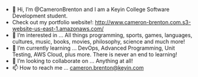 - 👋 Hi, I’m @CameronBrenton and I am a Keyin College Software Development student.
- Check out my portfolio website!: http://www.cameron-brenton.com.s3-website-us-east-1.amazonaws.com/
- 👀 I’m interested in ... All things programming, sports, games, languages, cultures, music, books, movies, philosophy, science and much more!
- 🌱 I’m currently learning ... DevOps, Advanced Programming, Unit Testing, AWS Cloud, plus more. There is never an end to learning!
- 💞️ I’m looking to collaborate on ... Anything at all!
- 📫 How to reach me ... cameron.brenton@keyin.com

<!---
CameronBrenton/CameronBrenton is a ✨ special ✨ repository because its `README.md` (this file) appears on your GitHub profile.
You can click the Preview link to take a look at your changes.
--->

